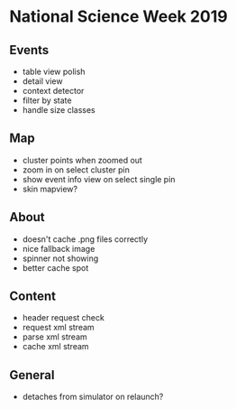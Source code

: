 #  National Science Week 2019

## Events

* table view polish
* detail view
* context detector
* filter by state
* handle size classes

## Map

* cluster points when zoomed out
* zoom in on select cluster pin
* show event info view on select single pin
* skin mapview?

## About

* doesn't cache .png files correctly
* nice fallback image
* spinner not showing
* better cache spot

## Content

* header request check
* request xml stream
* parse xml stream
* cache xml stream

## General

* detaches from simulator on relaunch?
